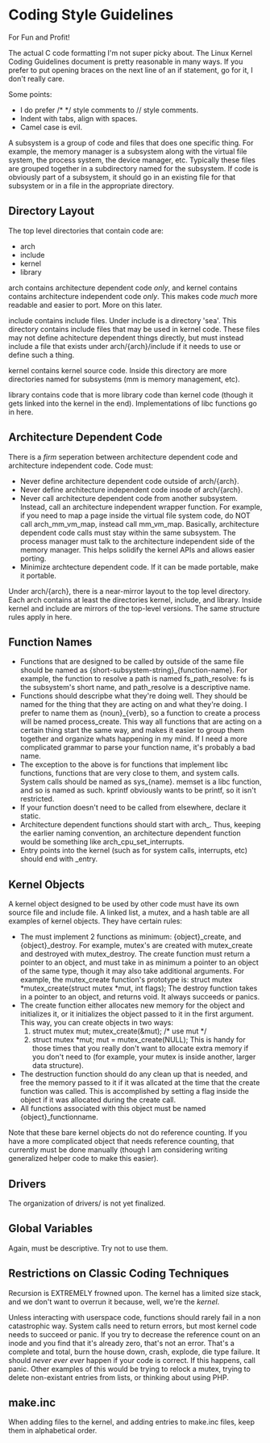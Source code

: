 Coding Style Guidelines
=======================
For Fun and Profit!

The actual C code formatting I'm not super picky about. The Linux Kernel
Coding Guidelines document is pretty reasonable in many ways. If you prefer
to put opening braces on the next line of an if statement, go for it, I don't
really care.

Some points:
  * I do prefer /\* \*/ style comments to // style comments.
  * Indent with tabs, align with spaces.
  * Camel case is evil.

A subsystem is a group of code and files that does one specific thing. For
example, the memory manager is a subsystem along with the virtual file system,
the process system, the device manager, etc. Typically these files are grouped
together in a subdirectory named for the subsystem. If code is obviously part
of a subsystem, it should go in an existing file for that subsystem or in a
file in the appropriate directory.

Directory Layout
----------------
The top level directories that contain code are:
  * arch
  * include
  * kernel
  * library

arch contains architecture dependent code *only*, and kernel contains
contains architecture independent code *only*. This makes code *much*
more readable and easier to port. More on this later.

include contains include files. Under include is a directory 'sea'.
This directory contains include files that may be used in kernel code. These
files may not define achitecture dependent things directly, but must instead
include a file that exists under arch/{arch}/include if it needs to use or
define such a thing.

kernel contains kernel source code. Inside this directory are more directories
named for subsystems (mm is memory management, etc).

library contains code that is more library code than kernel code (though it
gets linked into the kernel in the end). Implementations of libc functions go
in here.

Architecture Dependent Code
---------------------------
There is a *firm* seperation between architecture dependent code and
architecture independent code. Code must:
  * Never define architecture dependent code outside of arch/{arch}.
  * Never define architecture independent code insode of arch/{arch}.
  * Never call architecture dependent code from another subsystem. Instead,
    call an architecture independent wrapper function. For example, if you
	need to map a page inside the virtual file system code, do NOT call
	arch_mm_vm_map, instead call mm_vm_map. Basically, architecture dependent
	code calls must stay within the same subsystem. The process manager must
	talk to the architecture independent side of the memory manager. This helps
	solidify the kernel APIs and allows easier porting.
  * Minimize archtecture dependent code. If it can be made portable, make it
    portable.

Under arch/{arch}, there is a near-mirror layout to the top level directory.
Each arch contains at least the directories kernel, include, and library.
Inside kernel and include are mirrors of the top-level versions. The same
structure rules apply in here.

Function Names
--------------
  * Functions that are designed to be called by outside of the same file
    should be named as {short-subsystem-string}_{function-name}. For example,
	the function to resolve a path is named fs_path_resolve: fs is the
	subsystem's short name, and path_resolve is a descriptive name.
  * Functions should descripbe what they're doing well. They should be named
    for the thing that they are acting on and what they're doing. I prefer to
	name them as {noun}_{verb}, so a function to create a process will be named
	process_create. This way all functions that are acting on a certain thing
	start the same way, and makes it easier to group them together and organize
	whats happening in my mind. If I need a more complicated grammar to parse
	your function name, it's probably a bad name.
  * The exception to the above is for functions that implement libc functions,
    functions that are very close to them, and system calls. System calls
	should be named as sys_{name}. memset is a libc function, and so is named
	as such. kprintf obviously wants to be printf, so it isn't restricted.
  * If your function doesn't need to be called from elsewhere, declare it
    static.
  * Architecture dependent functions should start with arch\_. Thus, keeping the
    earlier naming convention, an architecture dependent function would be
	something like arch_cpu_set_interrupts.
  * Entry points into the kernel (such as for system calls, interrupts, etc)
    should end with \_entry.

Kernel Objects
--------------
A kernel object designed to be used by other code must have its own source file
and include file. A linked list, a mutex, and a hash table are all examples of
kernel objects. They have certain rules:
  * The must implement 2 functions as minimum: {object}\_create, and
    {object}\_destroy. For example, mutex's are created with mutex_create and
	destroyed with mutex_destroy. The create function must return a pointer to
	an object, and must take in as minimum a pointer to an object of the same
	type, though it may also take additional arguments.
	For example, the mutex_create function's prototype is:
        struct mutex *mutex_create(struct mutex *mut, int flags);
	The destroy function takes in a pointer to an object, and returns void. It
	always succeeds or panics.
  * The create function either allocates new memory for the object and
    initializes it, or it initializes the object passed to it in the first
	argument. This way, you can create objects in two ways:
    1.    struct mutex mut;
	      mutex_create(&mut);
	      /* use mut */
	2.    struct mutex \*mut;
	      mut = mutex_create(NULL);
    This is handy for those times that you really don't want to allocate extra
	memory if you don't need to (for example, your mutex is inside another, larger
	data structure).
  * The destruction function should do any clean up that is needed, and free
    the memory passed to it if it was allcated at the time that the create
	function was called. This is accomplished by setting a flag inside the
	object if it was allocated during the create call.
  * All functions associated with this object must be named {object}\_functionname.

Note that these bare kernel objects do not do reference counting. If you have
a more complicated object that needs reference counting, that currently must be
done manually (though I am considering writing generalized helper code to make
this easier).

Drivers
-------
The organization of drivers/ is not yet finalized.

Global Variables
----------------
Again, must be descriptive. Try not to use them.

Restrictions on Classic Coding Techniques
-----------------------------------------
Recursion is EXTREMELY frowned upon. The kernel has a limited size stack, and
we don't want to overrun it because, well, we're the *kernel*.

Unless interacting with userspace code, functions should rarely fail in a non
catastrophic way. System calls need to return errors, but most kernel code
needs to succeed or panic. If you try to decrease the reference count on an
inode and you find that it's already zero, that's not an error. That's a
complete and total, burn the house down, crash, explode, die type failure.
It should *never ever ever* happen if your code is correct. If this happens,
call panic. Other examples of this would be trying to relock a mutex, trying
to delete non-existant entries from lists, or thinking about using PHP.

make.inc
--------
When adding files to the kernel, and adding entries to make.inc files, keep
them in alphabetical order.

